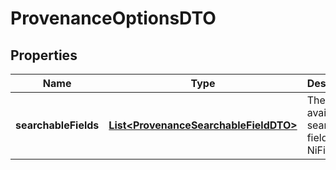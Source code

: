# ProvenanceOptionsDTO

## Properties
Name | Type | Description | Notes
------------ | ------------- | ------------- | -------------
**searchableFields** | [**List&lt;ProvenanceSearchableFieldDTO&gt;**](ProvenanceSearchableFieldDTO.md) | The available searchable field for the NiFi. |  [optional]
